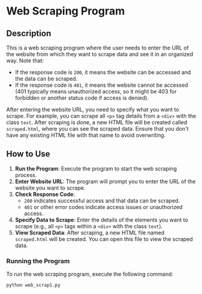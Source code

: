 # Web Scraping Program

## Description
This is a web scraping program where the user needs to enter the URL of the website from which they want to scrape data and see it in an organized way. Note that:
- If the response code is `200`, it means the website can be accessed and the data can be scraped.
- If the response code is `401`, it means the website cannot be accessed (401 typically means unauthorized access, so it might be 403 for forbidden or another status code if access is denied).

After entering the website URL, you need to specify what you want to scrape. For example, you can scrape all `<p>` tag details from a `<div>` with the class `text`. After scraping is done, a new HTML file will be created called `scraped.html`, where you can see the scraped data. Ensure that you don't have any existing HTML file with that name to avoid overwriting.

## How to Use
1. **Run the Program**: Execute the program to start the web scraping process.
2. **Enter Website URL**: The program will prompt you to enter the URL of the website you want to scrape.
3. **Check Response Code**: 
   - `200` indicates successful access and that data can be scraped.
   - `401` or other error codes indicate access issues or unauthorized access.
4. **Specify Data to Scrape**: Enter the details of the elements you want to scrape (e.g., all `<p>` tags within a `<div>` with the class `text`).
5. **View Scraped Data**: After scraping, a new HTML file named `scraped.html` will be created. You can open this file to view the scraped data.

### Running the Program
To run the web scraping program, execute the following command:
```bash
python web_scrap1.py
